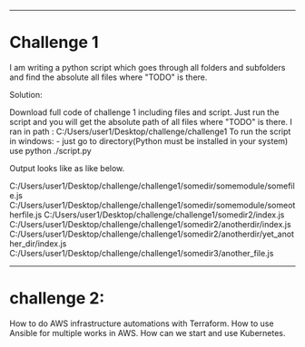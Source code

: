 __________________________________
# Challenge 1
I am writing a python script which goes through all folders and subfolders and find the absolute all files where "TODO" is there.

Solution:

Download full code of challenge 1 including files and script.
Just run the script and you will get the absolute path of all files where "TODO" is there.
I ran in path : C:/Users/user1/Desktop/challenge/challenge1
To run the script in windows: - just go to directory(Python must be installed in your system)
use python ./script.py

Output looks like as like below.

C:/Users/user1/Desktop/challenge/challenge1/somedir/somemodule/somefile.js
C:/Users/user1/Desktop/challenge/challenge1/somedir/somemodule/someotherfile.js
C:/Users/user1/Desktop/challenge/challenge1/somedir2/index.js
C:/Users/user1/Desktop/challenge/challenge1/somedir2/anotherdir/index.js
C:/Users/user1/Desktop/challenge/challenge1/somedir2/anotherdir/yet_another_dir/index.js
C:/Users/user1/Desktop/challenge/challenge1/somedir3/another_file.js
________________________________________
# challenge 2:
How to do AWS infrastructure automations with Terraform.
How to use Ansible for multiple works in AWS.
How can we start and use Kubernetes.
